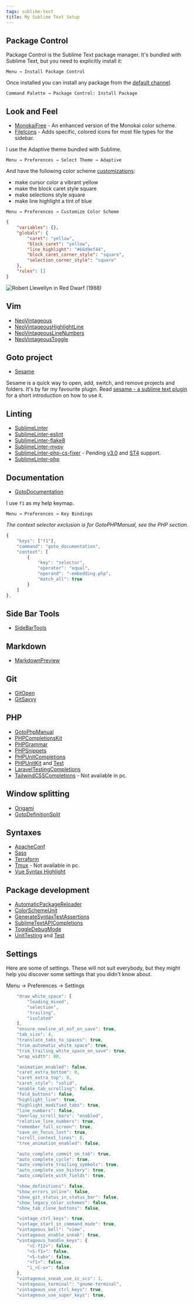 ```yaml
---
tags: sublime-text
title: My Sublime Text Setup
---
```


## Package Control

Package Control is the Sublime Text package manager.  It's bundled with Sublime Text, but you need to explicitly install it:

```
Menu → Install Package Control
```

Once installed you can install any package from the [default channel](https://packagecontrol.io).

```
Command Palette → Package Control: Install Package
```

## Look and Feel

- [MonokaiFree](https://packagecontrol.io/packages/MonokaiFree) - An enhanced version of the Monokai color scheme.
- [FileIcons](https://packagecontrol.io/packages/FileIcons) - Adds specific, colored icons for most file types for the sidebar.

I use the Adaptive theme bundled with Sublime.

```
Menu → Preferences → Select Theme → Adaptive
```

And have the following color scheme [customizations](/2023/05/25/monokai-free-a-sublime-text-color-scheme/):

- make cursor color a vibrant yellow
- make the block caret style square
- make selections style square
- make line highlight a tint of blue

```
Menu → Preferences → Customize Color Scheme
```

```json
{
    "variables": {},
    "globals": {
        "caret": "yellow",
        "block_caret": "yellow",
        "line_highlight": "#66d9ef44",
        "block_caret_corner_style": "square",
        "selection_corner_style": "square"
    },
    "rules": []
}
```

![Robert Llewellyn in Red Dwarf (1988)](/assets/red-dwarf-kryten.webp)

## Vim

- [NeoVintageous](https://packagecontrol.io/packages/NeoVintageous)
- [NeoVintageousHighlightLine](https://packagecontrol.io/packages/NeoVintageousHighlightLine)
- [NeoVintageousLineNumbers](https://packagecontrol.io/packages/NeoVintageousLineNumbers)
- [NeoVintageousToggle](https://packagecontrol.io/packages/NeoVintageousToggle)

## Goto project

- [Sesame](https://packagecontrol.io/packages/Sesame)

Sesame is a quick way to open, add, switch, and remove projects and folders.  It's by far my favourite plugin.  Read [sesame - a sublime text plugin](/2023/05/19/sesame-a-sublime-text-plugin/) for a short introduction on how to use it.

## Linting

- [SublimeLinter](https://packagecontrol.io/packages/SublimeLinter)
- [SublimeLinter-eslint](https://packagecontrol.io/packages/SublimeLinter-eslint)
- [SublimeLinter-flake8](https://packagecontrol.io/packages/SublimeLinter-flake8)
- [SublimeLinter-mypy](https://packagecontrol.io/packages/SublimeLinter-mypy)
- [SublimeLinter-php-cs-fixer](https://packagecontrol.io/packages/SublimeLinter-contrib-php-cs-fixer) - Pending [v3.0](https://github.com/jhoff/SublimeLinter-contrib-php-cs-fixer/pull/16) and [ST4](https://github.com/jhoff/SublimeLinter-contrib-php-cs-fixer/pull/15) support.
- [SublimeLinter-php](https://packagecontrol.io/packages/SublimeLinter-php)

## Documentation

- [GotoDocumentation](https://packagecontrol.io/packages/GotoDocumentation)

I use `f1` as my help keymap.

```
Menu → Preferences → Key Bindings
```

*The context selector exclusion is for GotoPHPManual, see the PHP section.*

```js
{
    "keys": ["f1"],
    "command": "goto_documentation",
    "context": [
        {
            "key": "selector",
            "operator": "equal",
            "operand": "-embedding.php",
            "match_all": true
        }
    ]
},
```

## Side Bar Tools

- [SideBarTools](https://packagecontrol.io/packages/SideBarTools)

## Markdown

- [MarkdownPreview](https://packagecontrol.io/packages/SideBarTools)

## Git

- [GitOpen](https://packagecontrol.io/packages/GitOpen)
- [GitSavvy](https://packagecontrol.io/packages/GitSavvy)

## PHP

- [GotoPhpManual](https://packagecontrol.io/packages/GotoPhpManual)
- [PHPCompletionsKit](https://packagecontrol.io/packages/PHP%20Completions%20Kit)
- [PHPGrammar](https://packagecontrol.io/packages/PHPGrammar)
- [PHPSnippets](https://packagecontrol.io/packages/PHPSnippets)
- [PHPUnitCompletions](https://packagecontrol.io/packages/PHPUnit%20Completions)
- [PHPUnitKit](https://packagecontrol.io/packages/PHPUnitKit) and [Test](https://packagecontrol.io/packages/Test)
- [LaravelTestingCompletions](https://packagecontrol.io/packages/LaravelTestingCompletions)
- [TailwindCSSCompletions](https://github.com/gerardroche/sublime-tailwind-css-completions) - Not available in pc.

## Window splitting

- [Origami](https://packagecontrol.io/packages/Origami)
- [GotoDefinitionSplit](https://packagecontrol.io/packages/GotoDefinitionSplit)

## Syntaxes

- [ApacheConf](https://packagecontrol.io/packages/ApacheConf)
- [Sass](https://packagecontrol.io/packages/Sass)
- [Terraform](https://packagecontrol.io/packages/Terraform)
- [Tmux](https://github.com/gerardroche/sublime-tmux) - Not available in pc.
- [Vue Syntax Highlight](https://packagecontrol.io/packages/Vue%20Syntax%20Highlight)

## Package development

- [AutomaticPackageReloader](https://packagecontrol.io/packages/AutomaticPackageReloader)
- [ColorSchemeUnit](https://packagecontrol.io/packages/ColorSchemeUnit)
- [GenerateSyntaxTestAssertions](https://packagecontrol.io/packages/GenerateSyntaxTestAssertions)
- [SublimeTextAPICompletions](https://packagecontrol.io/packages/SublimeTextAPICompletions)
- [ToggleDebugMode](https://packagecontrol.io/packages/ToggleDebugMode)
- [UnitTesting](https://packagecontrol.io/packages/UnitTesting) and [Test](https://packagecontrol.io/packages/Test)

## Settings

Here are some of settings. These will not suit everybody, but they might help you discover some settings that you didn't know about.

Menu → Preferences → Settings

```js
    "draw_white_space": [
        "leading_mixed",
        "selection",
        "trailing",
        "isolated"
    ],
    "ensure_newline_at_eof_on_save": true,
    "tab_size": 4,
    "translate_tabs_to_spaces": true,
    "trim_automatic_white_space": true,
    "trim_trailing_white_space_on_save": true,
    "wrap_width": 80,

    "animation_enabled": false,
    "caret_extra_bottom": 0,
    "caret_extra_top": 0,
    "caret_style": "solid",
    "enable_tab_scrolling": false,
    "fold_buttons": false,
    "highlight_line": true,
    "highlight_modified_tabs": true,
    "line_numbers": false,
    "overlay_scroll_bars": "enabled",
    "relative_line_numbers": true,
    "remember_full_screen": true,
    "save_on_focus_lost": true,
    "scroll_context_lines": 8,
    "tree_animation_enabled": false,

    "auto_complete_commit_on_tab": true,
    "auto_complete_cycle": true,
    "auto_complete_trailing_symbols": true,
    "auto_complete_use_history": true,
    "auto_complete_with_fields": true,

    "show_definitions": false,
    "show_errors_inline": false,
    "show_git_status_in_status_bar": false,
    "show_legacy_color_schemes": false,
    "show_tab_close_buttons": false,

    "vintage_ctrl_keys": true,
    "vintage_start_in_command_mode": true,
    "vintageous_bell": "view",
    "vintageous_enable_sneak": true,
    "vintageous_handle_keys": {
        "<C-f12>": false,
        "<S-f1>": false,
        "<S-tab>": false,
        "<f1>": false,
        "i_<C-u>": false
    },
    "vintageous_sneak_use_ic_scs": 1,
    "vintageous_terminal": "gnome-terminal",
    "vintageous_use_ctrl_keys": true,
    "vintageous_use_super_keys": true,
```
